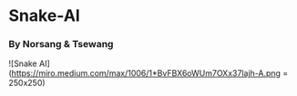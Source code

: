 # Snake-AI
### By Norsang & Tsewang
<!-- Image Format -->
![Snake AI](https://miro.medium.com/max/1006/1*BvFBX6oWUm7OXx37lajh-A.png = 250x250)

